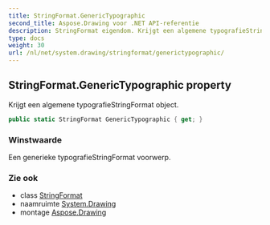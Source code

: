 ```yaml
---
title: StringFormat.GenericTypographic
second_title: Aspose.Drawing voor .NET API-referentie
description: StringFormat eigendom. Krijgt een algemene typografieStringFormat object.
type: docs
weight: 30
url: /nl/net/system.drawing/stringformat/generictypographic/
---
```

## StringFormat.GenericTypographic property

Krijgt een algemene typografieStringFormat object.

```csharp
public static StringFormat GenericTypographic { get; }
```

### Winstwaarde

Een generieke typografieStringFormat voorwerp.

### Zie ook

* class [StringFormat](../)
* naamruimte [System.Drawing](../../stringformat/)
* montage [Aspose.Drawing](../../../)


